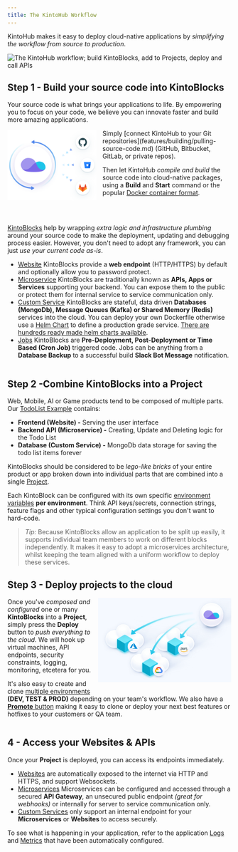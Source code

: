 ```yaml
---
title: The KintoHub Workflow
---
```


KintoHub makes it easy to deploy cloud-native applications by _simplifying the workflow from source to production_.

![The KintoHub workflow; build KintoBlocks, add to Projects, deploy and call APIs](assets/introduction/getting-started/kintohub-workflow.svg)

## Step 1 - Build your source code into KintoBlocks

Your source code is what brings your applications to life. By empowering you to focus on your code, we believe you can innovate faster and build more amazing applications.

<img src="/docs/assets/introduction/getting-started/workflow-sync.svg" alt="" width=200 style="float: left; padding-right: 1em" />  
Simply [connect KintoHub to your Git repositories](features/building/pulling-source-code.md) (GitHub, Bitbucket, GitLab, or private repos).

Then let KintoHub _compile and build_ the source code into cloud-native packages, using a __Build__ and __Start__ command or the popular [Docker container format](www.docker.com).

<br><br>

[KintoBlocks](kintoblocks/introduction.md) help by wrapping _extra logic and infrastructure plumbing_ around your source code to make the deployment, updating and debugging process easier. However, you don't need to adopt any framework, you can just _use your current code as-is_.

 - [Website](kintoblocks/websites.md) KintoBlocks provide a __web endpoint__ (HTTP/HTTPS) by default and optionally allow you to password protect.
 - [Microservice](kintoblocks/microservices.md) KintoBlocks are traditionally known as __APIs, Apps or Services__ supporting your backend. You can expose them to the public or protect them for internal service to service communication only. 
 - [Custom Service](kintoblocks/custom-services.md) KintoBlocks are stateful, data driven __Databases (MongoDb), Message Queues (Kafka) or Shared Memory (Redis)__ services into the cloud. You can deploy your own Dockerfile otherwise use a [Helm Chart](https://helm.sh) to define a production grade service. [There are hundreds ready made helm charts available](https://github.com/helm/charts).
 - [Jobs](kintoblocks/jobs.md) KintoBlocks are __Pre-Deployment, Post-Deployment or Time Based (Cron Job)__ triggered code. Jobs can be anything from a __Database Backup__ to a successful build __Slack Bot Message__ notification.


<div style="clear: both"></div>

## Step 2 -Combine KintoBlocks into a Project

Web, Mobile, AI or Game products tend to be composed of multiple parts. Our [TodoList Example](examples/todo-list/tutorial.md) contains:

* __Frontend (Website) -__ Serving the user interface
* __Backend API (Microservice) -__ Creating, Update and Deleting logic for the Todo List
* __Database (Custom Service) -__ MongoDb data storage for saving the todo list items forever

KintoBlocks should be considered to be _lego-like bricks_ of your entire product or app broken down into individual parts that are combined into a single [Project](projects/introduction.md).
 
Each KintoBlock can be configured with its own specific [environment variables](features/deploying/environment-variables.md) __per environment__. Think API keys/secrets, connection strings, feature flags and other typical configuration settings you don't want to hard-code.

> _Tip:_ Because KintoBlocks allow an application to be split up easily, it supports individual team members to work on different blocks independently. It makes it easy to adopt a microservices architecture, whilst keeping the team aligned with a uniform workflow to deploy these services.

## Step 3 - Deploy projects to the cloud

<img src="/docs/assets/introduction/getting-started/teams-full@2x.png" alt="" width=300 style="float: right; padding-left: 1em; padding-bottom: 1em" />

Once you've _composed and configured_ one or many __KintoBlocks__ into a __Project__, simply press the __Deploy__ button to _push everything to the cloud_. We will hook up virtual machines, API endpoints, security constraints, logging, monitoring, etcetera for you.

It's also easy to create and clone [multiple environments](projects/environments.md) __(DEV, TEST & PROD)__ depending on your team's workflow. We also have a [__Promote__ button](projects/promoting.md) making it easy to clone or deploy your next best features or hotfixes to your customers or QA team.
<div style="clear: both"></div>

## 4 - Access your Websites & APIs

Once your **Project** is deployed, you can access its endpoints immediately.

 - [Websites](kintoblocks/websites.md) are automatically exposed to the internet via HTTP and HTTPS, and support Websockets.
 - [Microservices](kintoblocks/microservices.md) Microservices can be configured and accessed through a secured __API Gateway__, an unsecured public endpoint _(great for webhooks)_ or internally for server to service communication only. 
 - [Custom Services](kintoblocks/custom-services.md) only support an internal endpoint for your __Microservices__ or __Websites__ to access securely.
 
To see what is happening in your application, refer to the application [Logs](features/operating/logs.md) and [Metrics](projects/metrics.md) that have been automatically configured.